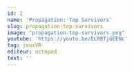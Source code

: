 ```yaml
---
id: 2
name: 'Propagation: Top Survivors'
slug: propagation-top-survivors
image: "propagation-top-survivors.png"
youtube: 'https://youtu.be/ELRBTjGEENc'
tag: jeuxVR
editeur: octopod
text: ''
---
```


